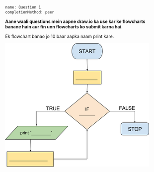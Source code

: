 ```ngMeta
name: Question 1
completionMethod: peer
```

**Aane waali questions mein aapne draw.io ka use kar ke flowcharts banane hain aur fin unn flowcharts ko submit karna hai.**

Ek flowchart banao jo 10 baar aapka naam print kare.

![empty flowchart](assets/question_images/12.1-image1.png)